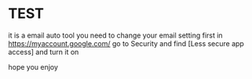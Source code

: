 # TEST
it is a email auto tool
you need to change your email setting first
in https://myaccount.google.com/ go to 
Security
and find [Less secure app access]
and turn it on

hope you enjoy
